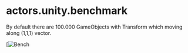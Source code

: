 # actors.unity.benchmark

By default there are 100.000 GameObjects with Transform which moving along (1,1,1) vector.

[![Bench](https://i.gyazo.com/95e506da7d3b924406332adb3ad88350.png)
